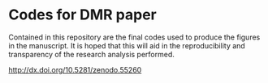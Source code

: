 # Codes for DMR paper

Contained in this repository are the final codes used to produce the figures in the manuscript.
It is hoped that this will aid in the reproducibility and transparency of the research analysis performed. 

http://dx.doi.org/10.5281/zenodo.55260

